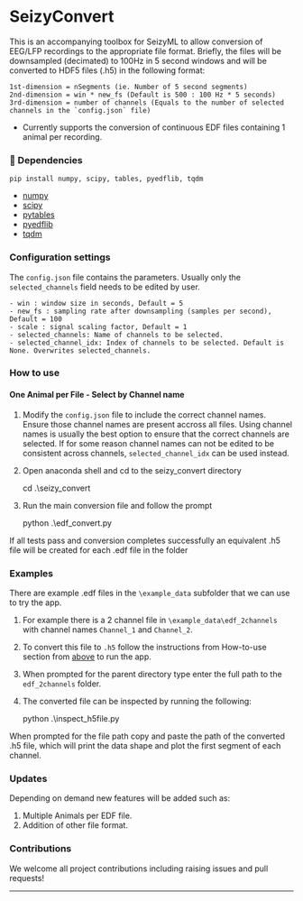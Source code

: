 # SeizyConvert
This is an accompanying toolbox for SeizyML to allow conversion of EEG/LFP recordings to
the appropriate file format. Briefly, the files will be downsampled (decimated) to 100Hz
in 5 second windows and will be converted to HDF5 files (.h5) in the following format:

    1st-dimension = nSegments (ie. Number of 5 second segments)
    2nd-dimension = win * new_fs (Default is 500 : 100 Hz * 5 seconds)
    3rd-dimension = number of channels (Equals to the number of selected channels in the `config.json` file)

- Currently supports the conversion of continuous EDF files containing 1 animal per recording.

### :snake: Dependencies

    pip install numpy, scipy, tables, pyedflib, tqdm

- [numpy](https://numpy.org/)
- [scipy](https://www.scipy.org/)
- [pytables](https://www.pytables.org/)
- [pyedflib](https://pyedflib.readthedocs.io/en/latest/)
- [tqdm](https://github.com/tqdm/tqdm)

### Configuration settings
The `config.json` file contains the parameters. Usually only the `selected_channels` field needs to be edited by user.

    - win : window size in seconds, Default = 5
    - new_fs : sampling rate after downsampling (samples per second), Default = 100
    - scale : signal scaling factor, Default = 1
    - selected_channels: Name of channels to be selected.
    - selected_channel_idx: Index of channels to be selected. Default is None. Overwrites selected_channels.

### How to use

#### One Animal per File - Select by Channel name
1) Modify the `config.json` file to include the correct channel names. Ensure those channel names are present accross all files.
Using channel names is usually the best option to ensure that the correct channels are selected. 
If for some reason channel names can not be edited to be consistent across channels, `selected_channel_idx` can be used instead.

2) Open anaconda shell and cd to the seizy_convert directory

    cd .\seizy_convert

3) Run the main conversion file and follow the prompt

    python .\edf_convert.py

If all tests pass and conversion completes successfully an equivalent .h5 file will be created for each .edf file in the folder

### Examples
There are example .edf files in the `\example_data` subfolder that we can use to try the app.
1) For example there is a 2 channel file in `\example_data\edf_2channels` with channel names `Channel_1` and `Channel_2`.
2) To convert this file to `.h5` follow the instructions from How-to-use section from [above](###How-to-use) to run the app.
3) When prompted for the parent directory type enter the full path to the `edf_2channels` folder.
4) The converted file can be inspected by running the following:

    python .\inspect_h5file.py

When prompted for the file path copy and paste the path of the converted .h5 file, which will print the data shape and plot the first segment of each channel.

### Updates
Depending on demand new features will be added such as:
1) Multiple Animals per EDF file.
2) Addition of other file format.

### Contributions
We welcome all project contributions including raising issues and pull requests!

---
